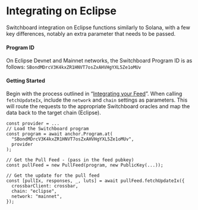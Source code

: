 # Integrating on Eclipse

Switchboard integration on Eclipse functions similarly to Solana, with a few key differences, notably an extra parameter that needs to be passed.

#### Program ID

On Eclipse Devnet and Mainnet networks, the Switchboard Program ID is as follows: `SBondMDrcV3K4kxZR1HNVT7osZxAHVHgYXL5Ze1oMUv`

#### Getting Started

Begin with the process outlined in “[Integrating your Feed](part-3-integrating-your-feed/)”. When calling `fetchUpdateIx`, include the `network` and `chain` settings as parameters. This will route the requests to the appropriate Switchboard oracles and map the data back to the target chain (Eclipse).

```tsx
const provider = ...
// Load the Switchboard program
const program = await anchor.Program.at(
  "SBondMDrcV3K4kxZR1HNVT7osZxAHVHgYXL5Ze1oMUv",
  provider
);

// Get the Pull Feed - (pass in the feed pubkey)
const pullFeed = new PullFeed(program, new PublicKey(...));

// Get the update for the pull feed
const [pullIx, responses, _, luts] = await pullFeed.fetchUpdateIx({
  crossbarClient: crossbar,
  chain: "eclipse",
  network: "mainnet",
});

```
